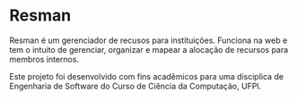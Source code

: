 # Resman

Resman é um gerenciador de recusos para instituições. 
Funciona na web e tem o intuito de gerenciar, organizar e mapear a alocação de recursos para membros internos.

Este projeto foi desenvolvido com fins acadêmicos para uma disciplica de Engenharia de Software do Curso de Ciência da Computação, UFPI.
